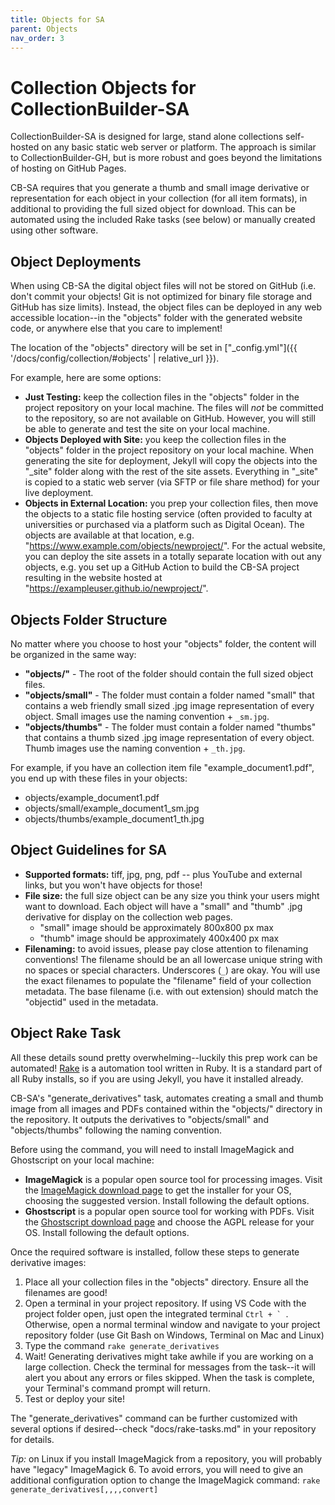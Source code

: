 ```yaml
---
title: Objects for SA
parent: Objects
nav_order: 3
---
```


# Collection Objects for CollectionBuilder-SA

CollectionBuilder-SA is designed for large, stand alone collections self-hosted on any basic static web server or platform.
The approach is similar to CollectionBuilder-GH, but is more robust and goes beyond the limitations of hosting on GitHub Pages.

CB-SA requires that you generate a thumb and small image derivative or representation for each object in your collection (for all item formats), in additional to providing the full sized object for download.
This can be automated using the included Rake tasks (see below) or manually created using other software.

## Object Deployments

When using CB-SA the digital object files will not be stored on GitHub (i.e. don't commit your objects! Git is not optimized for binary file storage and GitHub has size limits).
Instead, the object files can be deployed in any web accessible location--in the "objects" folder with the generated website code, or anywhere else that you care to implement!

The location of the "objects" directory will be set in ["_config.yml"]({{ '/docs/config/collection/#objects' | relative_url }}).

For example, here are some options:

- **Just Testing:** keep the collection files in the "objects" folder in the project repository on your local machine. The files will *not* be committed to the repository, so are not available on GitHub. However, you will still be able to generate and test the site on your local machine.
- **Objects Deployed with Site:** you keep the collection files in the "objects" folder in the project repository on your local machine. When generating the site for deployment, Jekyll will copy the objects into the "_site" folder along with the rest of the site assets. Everything in "_site" is copied to a static web server (via SFTP or file share method) for your live deployment.
- **Objects in External Location:** you prep your collection files, then move the objects to a static file hosting service (often provided to faculty at universities or purchased via a platform such as Digital Ocean). The objects are available at that location, e.g. "https://www.example.com/objects/newproject/". For the actual website, you can deploy the site assets in a totally separate location with out any objects, e.g. you set up a GitHub Action to build the CB-SA project resulting in the website hosted at "https://exampleuser.github.io/newproject/".

## Objects Folder Structure

No matter where you choose to host your "objects" folder, the content will be organized in the same way:

- **"objects/"** - The root of the folder should contain the full sized object files.
- **"objects/small"** - The folder must contain a folder named "small" that contains a web friendly small sized .jpg image representation of every object. Small images use the naming convention <base filename> + `_sm.jpg`.
- **"objects/thumbs"** - The folder must contain a folder named "thumbs" that contains a thumb sized .jpg image representation of every object. Thumb images use the naming convention <base filename> + `_th.jpg`.

For example, if you have an collection item file "example_document1.pdf", you end up with these files in your objects:

- objects/example_document1.pdf
- objects/small/example_document1_sm.jpg
- objects/thumbs/example_document1_th.jpg

## Object Guidelines for SA 

- **Supported formats:** tiff, jpg, png, pdf -- plus YouTube and external links, but you won't have objects for those!
- **File size:** the full size object can be any size you think your users might want to download. Each object will have a "small" and "thumb" .jpg derivative for display on the collection web pages.
    - "small" image should be approximately 800x800 px max
    - "thumb" image should be approximately 400x400 px max
- **Filenaming:** to avoid issues, please pay close attention to filenaming conventions! The filename should be an all lowercase unique string with no spaces or special characters. Underscores (`_`) are okay. You will use the exact filenames to populate the "filename" field of your collection metadata. The base filename (i.e. with out extension) should match the "objectid" used in the metadata.

## Object Rake Task

All these details sound pretty overwhelming--luckily this prep work can be automated!
[Rake](https://github.com/ruby/rake) is a automation tool written in Ruby. 
It is a standard part of all Ruby installs, so if you are using Jekyll, you have it installed already.

CB-SA's "generate_derivatives" task, automates creating a small and thumb image from all images and PDFs contained within the "objects/" directory in the repository. 
It outputs the derivatives to "objects/small" and "objects/thumbs" following the naming convention.

Before using the command, you will need to install ImageMagick and Ghostscript on your local machine:

- **ImageMagick** is a popular open source tool for processing images. Visit the [ImageMagick download page](https://imagemagick.org/script/download.php) to get the installer for your OS, choosing the suggested version. Install following the default options.
- **Ghostscript** is a popular open source tool for working with PDFs. Visit the [Ghostscript download page](https://www.ghostscript.com/download/gsdnld.html) and choose the AGPL release for your OS. Install following the default options.

Once the required software is installed, follow these steps to generate derivative images:

1. Place all your collection files in the "objects" directory. Ensure all the filenames are good!
2. Open a terminal in your project repository. If using VS Code with the project folder open, just open the integrated terminal ``Ctrl + ` ``. Otherwise, open a normal terminal window and navigate to your project repository folder (use Git Bash on Windows, Terminal on Mac and Linux)
3. Type the command `rake generate_derivatives`
4. Wait! Generating derivatives might take awhile if you are working on a large collection. Check the terminal for messages from the task--it will alert you about any errors or files skipped. When the task is complete, your Terminal's command prompt will return.
5. Test or deploy your site!

The "generate_derivatives" command can be further customized with several options if desired--check "docs/rake-tasks.md" in your repository for details.

*Tip:* on Linux if you install ImageMagick from a repository, you will probably have "legacy" ImageMagick 6.
To avoid errors, you will need to give an additional configuration option to change the ImageMagick command:
`rake generate_derivatives[,,,,convert]`
